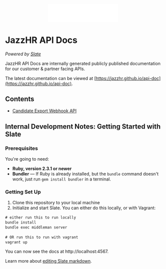 <!-- This image will show up on public github -->
<p align="center">
  <img src="source/images/logo.png?raw=true" alt="JazzHR Api Docs Powered by Slate" width="226">
</p>

# JazzHR API Docs
*Powered by [Slate](https://github.com/lord/slate)*

JazzHR API Docs are internally generated publicly published documentation for our customer & partner facing APIs.

The latest documentation can be viewed at [https://jazzhr.github.io/api-doc](https://jazzhr.github.io/api-doc).

## Contents

- [Candidate Export Webhook API]()

Internal Development Notes: Getting Started with Slate
------------------------------

### Prerequisites

You're going to need:

 - **Ruby, version 2.3.1 or newer**
 - **Bundler** — If Ruby is already installed, but the `bundle` command doesn't work, just run `gem install bundler` in a terminal.

### Getting Set Up

1. Clone this repository to your local machine
2. Initialize and start Slate. You can either do this locally, or with Vagrant:

```shell
# either run this to run locally
bundle install
bundle exec middleman server

# OR run this to run with vagrant
vagrant up
```

You can now see the docs at http://localhost:4567.

Learn more about [editing Slate markdown](https://github.com/lord/slate/wiki/Markdown-Syntax).
